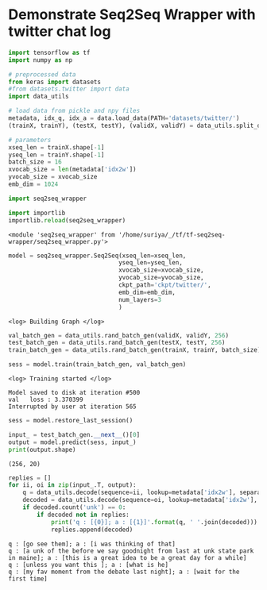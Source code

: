 # Demonstrate Seq2Seq Wrapper with twitter chat log


```python
import tensorflow as tf
import numpy as np

# preprocessed data
from keras import datasets
#from datasets.twitter import data
import data_utils
```


```python
# load data from pickle and npy files
metadata, idx_q, idx_a = data.load_data(PATH='datasets/twitter/')
(trainX, trainY), (testX, testY), (validX, validY) = data_utils.split_dataset(idx_q, idx_a)
```


```python
# parameters 
xseq_len = trainX.shape[-1]
yseq_len = trainY.shape[-1]
batch_size = 16
xvocab_size = len(metadata['idx2w'])  
yvocab_size = xvocab_size
emb_dim = 1024
```


```python
import seq2seq_wrapper
```


```python
import importlib
importlib.reload(seq2seq_wrapper)
```




    <module 'seq2seq_wrapper' from '/home/suriya/_/tf/tf-seq2seq-wrapper/seq2seq_wrapper.py'>




```python
model = seq2seq_wrapper.Seq2Seq(xseq_len=xseq_len,
                               yseq_len=yseq_len,
                               xvocab_size=xvocab_size,
                               yvocab_size=yvocab_size,
                               ckpt_path='ckpt/twitter/',
                               emb_dim=emb_dim,
                               num_layers=3
                               )
```

    <log> Building Graph </log>


```python
val_batch_gen = data_utils.rand_batch_gen(validX, validY, 256)
test_batch_gen = data_utils.rand_batch_gen(testX, testY, 256)
train_batch_gen = data_utils.rand_batch_gen(trainX, trainY, batch_size)
```


```python
sess = model.train(train_batch_gen, val_batch_gen)
```

    
    <log> Training started </log>
    
    Model saved to disk at iteration #500
    val   loss : 3.370399
    Interrupted by user at iteration 565



```python
sess = model.restore_last_session()
```


```python
input_ = test_batch_gen.__next__()[0]
output = model.predict(sess, input_)
print(output.shape)
```

    (256, 20)



```python
replies = []
for ii, oi in zip(input_.T, output):
    q = data_utils.decode(sequence=ii, lookup=metadata['idx2w'], separator=' ')
    decoded = data_utils.decode(sequence=oi, lookup=metadata['idx2w'], separator=' ').split(' ')
    if decoded.count('unk') == 0:
        if decoded not in replies:
            print('q : [{0}]; a : [{1}]'.format(q, ' '.join(decoded)))
            replies.append(decoded)
```

    q : [go see them]; a : [i was thinking of that]
    q : [a unk of the before we say goodnight from last at unk state park in maine]; a : [this is a great idea to be a great day for a while]
    q : [unless you want this ]; a : [what is he]
    q : [my fav moment from the debate last night]; a : [wait for the first time]
    

```

